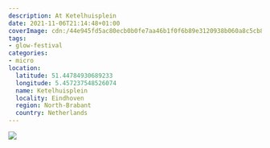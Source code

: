 ```yaml
---
description: At Ketelhuisplein
date: 2021-11-06T21:14:48+01:00
coverImage: cdn:/44e945fd5ac80ecb0b0fe7aa46b1f0f6b89e3120938b060a8c5cb89281e91f8f
tags:
- glow-festival
categories:
- micro
location:
  latitude: 51.44784930689233
  longitude: 5.457237548526074
  name: Ketelhuisplein
  locality: Eindhoven
  region: North-Brabant
  country: Netherlands
---
```


![](cdn:/44e945fd5ac80ecb0b0fe7aa46b1f0f6b89e3120938b060a8c5cb89281e91f8f?class=fw)
